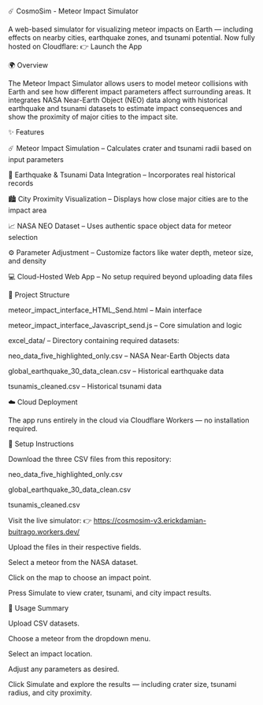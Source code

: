 ☄️ CosmoSim - Meteor Impact Simulator

A web-based simulator for visualizing meteor impacts on Earth — including effects on nearby cities, earthquake zones, and tsunami potential.
Now fully hosted on Cloudflare:
👉 Launch the App

🌍 Overview

The Meteor Impact Simulator allows users to model meteor collisions with Earth and see how different impact parameters affect surrounding areas.
It integrates NASA Near-Earth Object (NEO) data along with historical earthquake and tsunami datasets to estimate impact consequences and show the proximity of major cities to the impact site.

✨ Features

☄️ Meteor Impact Simulation – Calculates crater and tsunami radii based on input parameters

🌊 Earthquake & Tsunami Data Integration – Incorporates real historical records

🏙️ City Proximity Visualization – Displays how close major cities are to the impact area

📈 NASA NEO Dataset – Uses authentic space object data for meteor selection

⚙️ Parameter Adjustment – Customize factors like water depth, meteor size, and density

💻 Cloud-Hosted Web App – No setup required beyond uploading data files

🧩 Project Structure

meteor_impact_interface_HTML_Send.html – Main interface

meteor_impact_interface_Javascript_send.js – Core simulation and logic

excel_data/ – Directory containing required datasets:

neo_data_five_highlighted_only.csv – NASA Near-Earth Objects data

global_earthquake_30_data_clean.csv – Historical earthquake data

tsunamis_cleaned.csv – Historical tsunami data

☁️ Cloud Deployment

The app runs entirely in the cloud via Cloudflare Workers — no installation required.

🔧 Setup Instructions

Download the three CSV files from this repository:

neo_data_five_highlighted_only.csv

global_earthquake_30_data_clean.csv

tsunamis_cleaned.csv

Visit the live simulator:
👉 https://cosmosim-v3.erickdamian-buitrago.workers.dev/

Upload the files in their respective fields.

Select a meteor from the NASA dataset.

Click on the map to choose an impact point.

Press Simulate to view crater, tsunami, and city impact results.

🧠 Usage Summary

Upload CSV datasets.

Choose a meteor from the dropdown menu.

Select an impact location.

Adjust any parameters as desired.

Click Simulate and explore the results — including crater size, tsunami radius, and city proximity.

